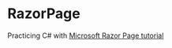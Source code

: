 # RazorPage
Practicing C# with [Microsoft Razor Page tutorial](https://docs.microsoft.com/en-us/aspnet/core/tutorials/razor-pages/)
